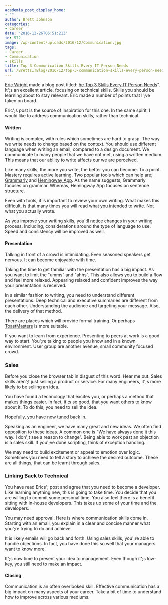 ```yaml
---
academia_post_display_home:
- ""
author: Brett Johnson
categories:
- Career
date: "2016-12-26T06:51:21Z"
id: 572
image: /wp-content/uploads/2016/12/Communication.jpg
tags:
- Career
- Communication
- skills
title: Top 3 Communication Skills Every IT Person Needs
url: /BrettsITBlog/2016/12/top-3-communication-skills-every-person-needs/
---
```


<a href="https://twitter.com/discoposse" rel="”nofollow”">Eric Wright</a> made a blog post titled: <a href="https://turbonomic.com/blog/on-technology/the-top-3-skills-every-it-person-needs/" data-cke-saved-href="https://turbonomic.com/blog/on-technology/the-top-3-skills-every-it-person-needs/">he Top 3 Skills Every IT Person Needs</a>". It';s an excellent article, focusing on technical skills. Skills you should be learning about to stay relevant. Eric made a number of points that I';ve taken on board.

Eric';s post is the source of inspiration for this one. In the same spirit, I would like to address communication skills, rather than technical.

#### Written

Writing is complex, with rules which sometimes are hard to grasp. The way we write needs to change based on the context. You should use different language when writing an email, compared to a design document. We communicate to many people that we have not met, using a written medium. This means that our ability to write affects our we are perceived.

Like many skills, the more you write, the better you can become. To a point. Mastery requires active learning. Two popular tools which can help are; [Grammarly](https://www.grammarly.com/) and [Hemingway App](http://www.hemingwayapp.com/). As the name suggests, Grammarly focuses on grammar. Whereas, Hemingway App focuses on sentence structure.

Even with tools, it is important to review your own writing. What makes this difficult, is that many times you will read what you intended to write. Not what you actually wrote.

As you improve your writing skills, you';ll notice changes in your writing process. Including, considerations around the type of language to use. Speed and consistency will be improved as well.

#### Presentation

Talking in front of a crowd is intimidating. Even seasoned speakers get nervous. It can become enjoyable with time.

Taking the time to get familiar with the presentation has a big impact. As you want to limit the "umms&#8221; and "ahhs&#8221;. This also allows you to build a flow and feel more relaxed. Appearing relaxed and confident improves the way your presentation is received.

In a similar fashion to writing, you need to understand different presentations. Deep technical and executive summaries are different from each other. Understanding the audience and targeting your message. Also, the delivery of that method.

There are places which will provide formal training. Or perhaps <a href="http://toastmasters.org" data-cke-saved-href="http://toastmasters.org">ToastMasters</a> is more suitable.

If you want to learn from experience. Presenting to peers at work is a good way to start. You';re talking to people you know and in a known environment. User group are another avenue, small community focused crowd.

### Sales

Before you close the browser tab in disgust of this word. Hear me out. Sales skills aren';t just selling a product or service. For many engineers, it';s more likely to be selling an idea.

You have found a technology that excites you, or perhaps a method that makes things easier. In fact, it';s so good, that you want others to know about it. To do this, you need to sell the idea.

Hopefully, you have now tuned back in.

Speaking as an engineer, we have many great and new ideas. We often find opposition to these ideas. A common one is "We have always done it this way. I don';t see a reason to change&#8221;. Being able to work past an objection is a sales skill. If you';ve done scripting, think of exception handling.

We may need to build excitement or appeal to emotion over logic. Sometimes you need to tell a story to achieve the desired outcome. These are all things, that can be learnt through sales.

### Linking Back to Technical

You have read Erics'; post and agree that you need to become a developer. Like learning anything new, this is going to take time. You decide that you are willing to commit some personal time. You also feel there is a benefit sitting with in-house developers. This takes up some of your time and the developers.

You may need approval. Here is where communication skills come in. Starting with an email, you explain in a clear and concise manner what you';re trying to do and achieve.

It is likely emails will go back and forth. Using sales skills, you';re able to handle objections. In fact, you have done this so well that your managers want to know more.

It';s now time to present your idea to management. Even though it';s low-key, you still need to make an impact.

#### Closing

Communication is an often overlooked skill. Effective communication has a big impact on many aspects of your career. Take a bit of time to understand how to improve across various mediums.